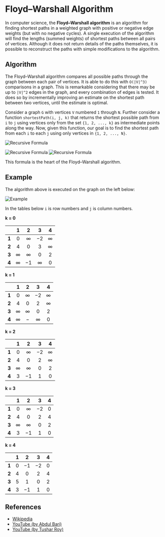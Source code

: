# Floyd–Warshall Algorithm

In computer science, the **Floyd–Warshall algorithm** is an algorithm for finding
shortest paths in a weighted graph with positive or negative edge weights (but
with no negative cycles). A single execution of the algorithm will find the 
lengths (summed weights) of shortest paths between all pairs of vertices. Although 
it does not return details of the paths themselves, it is possible to reconstruct 
the paths with simple modifications to the algorithm.

## Algorithm

The Floyd–Warshall algorithm compares all possible paths through the graph between 
each pair of vertices. It is able to do this with `O(|V|^3)` comparisons in a graph.
This is remarkable considering that there may be up to `|V|^2` edges in the graph, 
and every combination of edges is tested. It does so by incrementally improving an 
estimate on the shortest path between two vertices, until the estimate is optimal.

Consider a graph `G` with vertices `V` numbered `1` through `N`. Further consider 
a function `shortestPath(i, j, k)` that returns the shortest possible path 
from `i` to `j` using vertices only from the set `{1, 2, ..., k}` as 
intermediate points along the way. Now, given this function, our goal is to 
find the shortest path from each `i` to each `j` using only vertices 
in `{1, 2, ..., N}`.

![Recursive Formula](https://wikimedia.org/api/rest_v1/media/math/render/svg/f9b75e25063384ccca499c56f9a279abf661ad3b)

![Recursive Formula](https://wikimedia.org/api/rest_v1/media/math/render/svg/34ac7c89bbb18df3fd660225fd38997079e5e513)
![Recursive Formula](https://wikimedia.org/api/rest_v1/media/math/render/svg/0326d6c14def89269c029da59eba012d0f2edc9d)

This formula is the heart of the Floyd–Warshall algorithm.

## Example

The algorithm above is executed on the graph on the left below:

![Example](https://upload.wikimedia.org/wikipedia/commons/2/2e/Floyd-Warshall_example.svg)

In the tables below `i` is row numbers and `j` is column numbers.


**k = 0**

|       | 1   | 2   | 3   | 4   |
|:-----:|:---:|:---:|:---:|:---:|
| **1** |	0   |	∞   |	−2  | ∞   |
| **2** |	4   |	0   |	3	  | ∞   |
| **3** |	∞   |	∞   |	0	  | 2   |
| **4** |	∞   |	−1  | ∞   | 0   |


**k = 1**

|       | 1   | 2   | 3   | 4   |
|:-----:|:---:|:---:|:---:|:---:|
| **1** | 0   | ∞   | −2  | ∞   |
| **2** | 4   | 0   |  2  | ∞   |
| **3** | ∞   | ∞   |  0  | 2   |
| **4** | ∞   | −   |  ∞  | 0   |


**k = 2**

|       | 1   | 2   | 3   | 4   |
|:-----:|:---:|:---:|:---:|:---:|
| **1** |	0   |	∞   |	−2  | ∞   |
| **2** |	4   |	0   | 2	  | ∞   |
| **3** |	∞   |	∞	  | 0	  | 2   |
| **4** |	3   |	−1  | 1   | 0   |


**k = 3**

|       | 1   | 2   | 3   | 4   |
|:-----:|:---:|:---:|:---:|:---:|
| **1** |	0   |	∞   |	−2  | 0   |
| **2** |	4   |	0   |	2	  | 4   |
| **3** |	∞   |	∞   |	0	  | 2   |
| **4** |	3   |	−1  | 1   | 0   |


**k = 4**

|       | 1   | 2   | 3   | 4   |
|:-----:|:---:|:---:|:---:|:---:|
| **1** |	0   |	−1  | −2  | 0   |
| **2** |	4   |	0	  | 2	  | 4   |
| **3** |	5   |	1	  | 0	  | 2   |
| **4** |	3   |	−1  | 1   | 0   |

## References

- [Wikipedia](https://en.wikipedia.org/wiki/Floyd%E2%80%93Warshall_algorithm)
- [YouTube (by Abdul Bari)](https://www.youtube.com/watch?v=oNI0rf2P9gE&list=PLLXdhg_r2hKA7DPDsunoDZ-Z769jWn4R8&index=74)
- [YouTube (by Tushar Roy)](https://www.youtube.com/watch?v=LwJdNfdLF9s&list=PLLXdhg_r2hKA7DPDsunoDZ-Z769jWn4R8&index=75)
